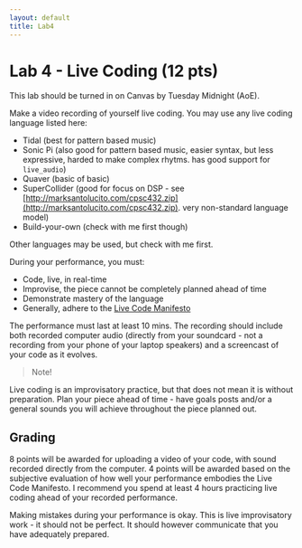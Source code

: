 ```yaml
---
layout: default
title: Lab4
---
```


# Lab 4 - Live Coding (12 pts)

This lab should be turned in on Canvas by Tuesday Midnight (AoE).

Make a video recording of yourself live coding.
You may use any live coding language listed here:

- Tidal (best for pattern based music)
- Sonic Pi (also good for pattern based music, easier syntax, but less expressive, harded to make complex rhytms. has good support for ```live_audio```)
- Quaver (basic of basic)
- SuperCollider (good for focus on DSP - see [http://marksantolucito.com/cpsc432.zip](http://marksantolucito.com/cpsc432.zip). very non-standard language model)
- Build-your-own (check with me first though)

Other languages may be used, but check with me first.

During your performance, you must:

- Code, live, in real-time
- Improvise, the piece cannot be completely planned ahead of time
- Demonstrate mastery of the language
- Generally, adhere to the [Live Code Manifesto](https://toplap.org/wiki/ManifestoDraft)

The performance must last at least 10 mins.
The recording should include both recorded computer audio (directly from your soundcard - not a recording from your phone of your laptop speakers) and a screencast of your code as it evolves.

> Note!

Live coding is an improvisatory practice, but that does not mean it is without preparation.
Plan your piece ahead of time - have goals posts and/or a general sounds you will achieve throughout the piece planned out.


## Grading

8 points will be awarded for uploading a video of your code, with sound recorded directly from the computer.
4 points will be awarded based on the subjective evaluation of how well your performance embodies the Live Code Manifesto.
I recommend you spend at least 4 hours practicing live coding ahead of your recorded performance.

Making mistakes during your performance is okay.
This is live improvisatory work - it should not be perfect.
It should however communicate that you have adequately prepared.
